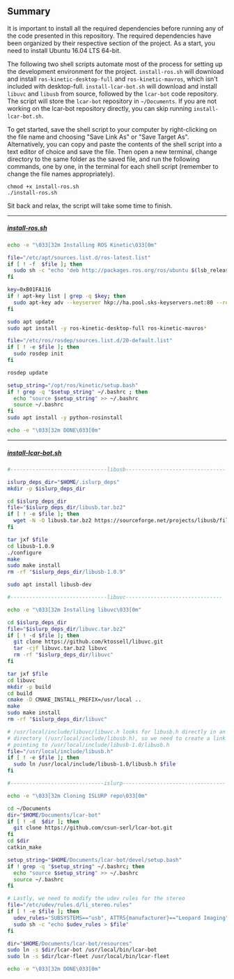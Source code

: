 ## Summary
It is important to install all the required dependencies before running any of the code presented in this repository. The required dependencies have been organized by their respective section of the project. As a start, you need to install Ubuntu 16.04 LTS 64-bit.

The following two shell scripts automate most of the process for setting up the development environment for the project. `install-ros.sh` will download and install `ros-kinetic-desktop-full` and  `ros-kinetic-mavros`, which isn't included with desktop-full. `install-lcar-bot.sh` will download and install `libuvc` and `libusb` from source, followed by the `lcar-bot` code repository. The script will store the `lcar-bot` repository in `~/Documents`. If you are not working on the lcar-bot repository directly, you can skip running `install-lcar-bot.sh`.

To get started, save the shell script to your computer by right-clicking on the file name and choosing "Save Link As" or "Save Target As". Alternatively, you can copy and paste the contents of the shell script into a text editor of choice and save the file. Then open a new terminal, change directory to the same folder as the saved file, and run the following commands, one by one, in the terminal for each shell script (remember to change the file names appropriately).
```shell
chmod +x install-ros.sh
./install-ros.sh
```
Sit back and relax, the script will take some time to finish.

---
##### [install-ros.sh](install-ros.sh)
```sh
echo -e "\033[32m Installing ROS Kinetic\033[0m"

file="/etc/apt/sources.list.d/ros-latest.list"
if [ ! -f  $file ]; then
  sudo sh -c "echo 'deb http://packages.ros.org/ros/ubuntu $(lsb_release -sc) main' > $file"
fi

key=0xB01FA116
if ! apt-key list | grep -q $key; then
  sudo apt-key adv --keyserver hkp://ha.pool.sks-keyservers.net:80 --recv-key $key
fi

sudo apt update
sudo apt install -y ros-kinetic-desktop-full ros-kinetic-mavros*

file="/etc/ros/rosdep/sources.list.d/20-default.list"
if [ ! -e $file ]; then
  sudo rosdep init
fi

rosdep update

setup_string="/opt/ros/kinetic/setup.bash"
if ! grep -q "$setup_string" ~/.bashrc ; then
  echo "source $setup_string" >> ~/.bashrc
  source ~/.bashrc
fi
sudo apt install -y python-rosinstall

echo -e "\033[32m DONE\033[0m"

```
---
##### [install-lcar-bot.sh](install-lcar-bot.sh)
```sh
#-------------------------------libusb--------------------------------

islurp_deps_dir="$HOME/.islurp_deps"
mkdir -p $islurp_deps_dir

cd $islurp_deps_dir
file="$islurp_deps_dir/libusb.tar.bz2"
if [ ! -e $file ]; then
  wget -N -O libusb.tar.bz2 https://sourceforge.net/projects/libusb/files/libusb-1.0/libusb-1.0.9/libusb-1.0.9.tar.bz2/download
fi

tar jxf $file
cd libusb-1.0.9
./configure
make
sudo make install
rm -rf "$islurp_deps_dir/libusb-1.0.9"

sudo apt install libusb-dev

#-------------------------------libuvc-------------------------------

echo -e "\033[32m Installing libuvc\033[0m"

cd $islurp_deps_dir
file="$islurp_deps_dir/libuvc.tar.bz2"
if [ ! -d $file ]; then
  git clone https://github.com/ktossell/libuvc.git
  tar -cjf libuvc.tar.bz2 libuvc
  rm -rf "$islurp_deps_dir/libuvc"
fi

tar jxf $file
cd libuvc
mkdir -p build
cd build
cmake -D CMAKE_INSTALL_PREFIX=/usr/local ..
make
sudo make install
rm -rf "$islurp_deps_dir/libuvc"

# /usr/local/include/libuvc/libuvc.h looks for libusb.h directly in an include
# directory (/usr/local/include/libusb.h), so we need to create a link there
# pointing to /usr/local/include/libusb-1.0/libusb.h
file="/usr/local/include/libusb.h"
if [ ! -e $file ]; then
  sudo ln /usr/local/include/libusb-1.0/libusb.h $file
fi

#------------------------------islurp---------------------------------

echo -e "\033[32m Cloning ISLURP repo\033[0m"

cd ~/Documents
dir="$HOME/Documents/lcar-bot"
if [ ! -d  $dir ]; then
  git clone https://github.com/csun-serl/lcar-bot.git
fi
cd $dir
catkin_make

setup_string="$HOME/Documents/lcar-bot/devel/setup.bash"
if ! grep -q "$setup_string" ~/.bashrc; then
  echo "source $setup_string" >> ~/.bashrc
  source ~/.bashrc
fi

# Lastly, we need to modify the udev rules for the stereo
file="/etc/udev/rules.d/li_stereo.rules"
if [ ! -e $file ]; then
  udev_rules='SUBSYSTEMS=="usb", ATTRS{manufacturer}=="Leopard Imaging", ATTRS{product}=="LI-STEREO", GROUP:="video"'
  sudo sh -c "echo $udev_rules > $file"
fi

dir="$HOME/Documents/lcar-bot/resources"
sudo ln -s $dir/lcar-bot /usr/local/bin/lcar-bot
sudo ln -s $dir/lcar-fleet /usr/local/bin/lcar-fleet

echo -e "\033[32m DONE\033[0m"


```
